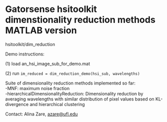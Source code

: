 # Gatorsense hsitoolkit dimenstionality reduction methods MATLAB version
hsitoolkit/dim_reduction

Demo instructions:

(1) load an_hsi_image_sub_for_demo.mat  

(2) run `im_reduced = dim_reduction_demo(hsi_sub, wavelengths)`  


Suite of dimensionality reduction methods implemented so far:  
-MNF: maximum noise fraction  
-hierarchicalDimensionalityReduction: Dimensionality reduction by averaging wavelengths with similar distribution of pixel values based on KL-divergence and hierarchical clustering  

Contact: Alina Zare, azare@ufl.edu
